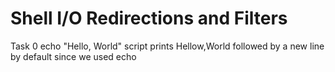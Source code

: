 # Shell I/O Redirections and Filters
Task 0 echo "Hello, World" script prints Hellow,World followed by a new line by default since we used echo
